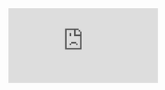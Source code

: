 <style>.embed-container {position: relative; padding-bottom: 120%; height: 100%; overflow: hidden;} .embed-container iframe, .embed-container object, .embed-container embed { position: absolute; top: 100%; left: 0; width: 100%; height: 100%; }</style><div class='airtable-embed'><iframe src='https://airtable.com/embed/shrbcfKQ5WHfPh1sf?backgroundColor=blue' frameborder='0' scrolling='yes' allowtransparency='true'></iframe></div>
